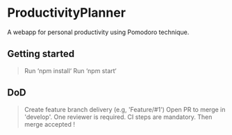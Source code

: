 # ProductivityPlanner

A webapp for personal productivity using Pomodoro technique.

## Getting started

> Run ‘npm install‘
> Run ‘npm start‘

## DoD

> Create feature branch delivery (e.g, 'Feature/#1')
> Open PR to merge in 'develop'.
> One reviewer is required.
> CI steps are mandatory.
> Then merge accepted !

